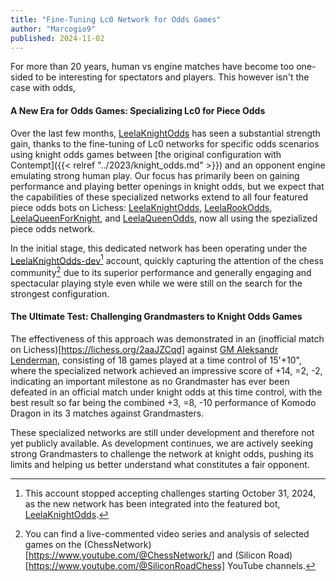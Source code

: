 ```yaml
---
title: "Fine-Tuning Lc0 Network for Odds Games"
author: "Marcogio9"
published: 2024-11-02
---
```


For more than 20 years, human vs engine matches have become too one-sided to be interesting for spectators and players. This however isn't the case with odds, 
<!--more-->

#### A New Era for Odds Games: Specializing Lc0 for Piece Odds

Over the last few months, [LeelaKnightOdds](https://lichess.org/@/LeelaKnightOdds) has seen a substantial strength gain, thanks to the fine-tuning of Lc0 networks for specific odds scenarios using knight odds games between [the original configuration with Contempt]({{< relref "../2023/knight_odds.md" >}}) and an opponent engine emulating strong human play. Our focus has primarily been on gaining performance and playing better openings in knight odds, but we expect that the capabilities of these specialized networks extend to all four featured piece odds bots on Lichess: [LeelaKnightOdds](https://lichess.org/@/LeelaKnightOdds), [LeelaRookOdds](https://lichess.org/@/LeelaRookOdds), [LeelaQueenForKnight](https://lichess.org/@/LeelaQueenForKnight), and [LeelaQueenOdds](https://lichess.org/@/LeelaQueenOdds), now all using the spezialized piece odds network.

In the initial stage, this dedicated network has been operating under the [LeelaKnightOdds-dev](https://lichess.org/@/LeelaKnightOdds-dev)[^1] account, quickly capturing the attention of the chess community[^2] due to its superior performance and generally engaging and spectacular playing style even while we were still on the search for the strongest configuration.

#### The Ultimate Test: Challenging Grandmasters to Knight Odds Games

The effectiveness of this approach was demonstrated in an (inofficial match on Lichess)[https://lichess.org/2aaJZCqd] against [GM Aleksandr Lenderman](https://ratings.fide.com/profile/2021285), consisting of 18 games played at a time control of 15'+10", where the specialized network achieved an impressive score of +14, =2, -2, indicating an important milestone as no Grandmaster has ever been defeated in an official match under knight odds at this time control, with the best result so far being the combined +3, =8, -10 performance of Komodo Dragon in its 3 matches against Grandmasters.

These specialized networks are still under development and therefore not yet publicly available. As development continues, we are actively seeking strong Grandmasters to challenge the network at knight odds, pushing its limits and helping us better understand what constitutes a fair opponent.

[^1]: This account stopped accepting challenges starting October 31, 2024, as the new network has been integrated into the featured bot, [LeelaKnightOdds](https://lichess.org/@/LeelaKnightOdds).

[^2]: You can find a live-commented video series and analysis of selected games on the (ChessNetwork)[https://www.youtube.com/@ChessNetwork/] and (Silicon Road)[https://www.youtube.com/@SiliconRoadChess] YouTube channels.
